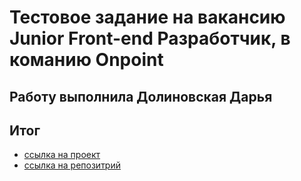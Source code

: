 # Тестовое задание на вакансию Junior Front-end Разработчик, в команию Onpoint

## Работу выполнила Долиновская Дарья

## Итог
* [ссылка на  проект](https://dashadoly.github.io/onpoint_test/)
* [cсылка на репозитрий](https://github.com/DashaDoly/onpoint_test)

